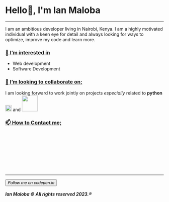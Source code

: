 <html>
  <head>
    <script src="https://code.iconify.design/iconify-icon/1.0.7/iconify-icon.min.js"></script>
  </head>
  <h1>Hello👋, I'm Ian Maloba</h1>
  <hr>
<p>
  I am an ambitious developer living in Nairobi, Kenya. I am a highly motivated individual with a keen eye for detail and always looking for ways to optimize, improve my code and learn more.
</p>
<div class="interests">
  <h3><u>👀 I’m interested in</u></h3>
  <ul>
    <li>Web development</li>
    <li>Software Development</li>
  </ul>
</div>

<div class="collaboratie-work">
  <h3><u>💞️ I’m looking to collaborate on;</u></h3>
  <p> I am looking forward to work jointly on projects <em>especially</em> related to <b>python</b><img src="https://upload.wikimedia.org/wikipedia/commons/thumb/c/c3/Python-logo-notext.svg/115px-Python-logo-notext.svg.png?20220821155029" width=20px/> and <img src="https://static.djangoproject.com/img/logos/django-logo-positive.png" width=50px/> </p> 
</div>

<div class="contact">
  <h3><u>📫 How to Contact me;</u></h3>
  <p>
     <div class="d-flex justify-content-center mt-3">
                <div class="mx-2">
                  <a href="(https://www.linkedin.com/in/ianmalobamwakha)" target="_blank"><iconify-icon icon="devicon:linkedin" style="color: white; font-size: 23px;"></iconify-icon></a>
                </div>
                <div class="mx-2">
                  <a href="(https://github.com/IanMalobaMwakha)" target="_blank"><iconify-icon icon="bytesize:github" style="color: white; font-size: 23px;"></iconify-icon></a>
                </div>
                <div class="mx-2">
                  <a href="(https://twitter.com/IanMwakha)" target="_blank"><iconify-icon icon="logos:twitter" style="color: white; font-size: 23px;"></iconify-icon></a>
                </div>
                <div class="mx-2">
                  <a href="(https://codepen.io/ianmalobamwakha/pens/public)" target="_blank"><iconify-icon icon="ant-design:codepen-circle-filled" style="color: white; font-size: 23px;"></iconify-icon></a>
                </div>
                <div class="mx-2">
                  <a href="(https://wa.link/9swn5e)" target="_blank"><iconify-icon icon="logos:whatsapp-icon" style="color: white; font-size: 23px;"></iconify-icon></a>
                </div>
  </p> 
</div>
 <br>
 <br>
 <br>
<br>
<br>
<br> 
<br>
<hr>
    <a href="https://codepen.io/ianmalobamwakha/pens/public" target="_blank"><button><em>Follow me on codepen.io</em></button></a>
<br>
<br>
<em><b>Ian Maloba © All rights reserved 2023.®</b></em>
<br>  

</html>



<!---
IanMalobaMwakha/IanMalobaMwakha is a ✨ special ✨ repository because its `README.md` (this file) appears on your GitHub profile.
You can click the Preview link to take a look at your changes..
--->
